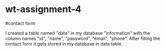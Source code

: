 # wt-assignment-4
#contact form



I created a table named "data" in my database "information" with the column names "id", "name", "password", "email", "phone". After filling the contact form it gets stored in my database in data table.
